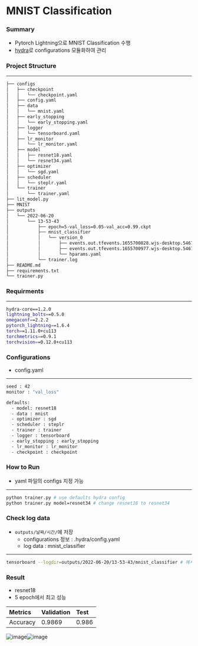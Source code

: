 # MNIST Classification
### Summary
- Pytorch Lightning으로 MNIST Classification 수행
- [hydra](https://hydra.cc/)로 configurations 모듈화하여 관리
###  Project Structure
---
``` bash
├── configs
│   ├── checkpoint
│   │   └── checkpoint.yaml
│   ├── config.yaml
│   ├── data
│   │   └── mnist.yaml
│   ├── early_stopping
│   │   └── early_stopping.yaml
│   ├── logger
│   │   └── tensorboard.yaml
│   ├── lr_monitor
│   │   └── lr_monitor.yaml
│   ├── model
│   │   ├── resnet18.yaml
│   │   └── resnet34.yaml
│   ├── optimizer
│   │   └── sgd.yaml
│   ├── scheduler
│   │   └── steplr.yaml
│   └── trainer
│       └── trainer.yaml
├── lit_model.py
├── MNIST
├── outputs
│   └── 2022-06-20
│       └── 13-53-43
│           ├── epoch=5-val_loss=0.05-val_acc=0.99.ckpt
│           ├── mnist_classifier
│           │   └── version_0
│           │       ├── events.out.tfevents.1655700828.wjs-desktop.5467.0
│           │       ├── events.out.tfevents.1655700977.wjs-desktop.5467.1
│           │       └── hparams.yaml
│           └── trainer.log
├── README.md
├── requirements.txt
└── trainer.py
```
### Requirments
---
``` bash
hydra-core==1.2.0
lightning_bolts==0.5.0
omegaconf==2.2.2
pytorch_lightning==1.6.4
torch==1.11.0+cu113
torchmetrics==0.9.1
torchvision==0.12.0+cu113
```
### Configurations
- config.yaml
---
``` bash
seed : 42
monitor : "val_loss"

defaults:
  - model: resnet18
  - data : mnist
  - optimizer : sgd
  - scheduler : steplr
  - trainer : trainer
  - logger : tensorboard
  - early_stopping : early_stopping
  - lr_monitor : lr_monitor
  - checkpoint : checkpoint
```


### How to Run
- yaml 파일의 configs 지정 가능
---
``` bash
python trainer.py # use defaults hydra config
python trainer.py model=resnet34 # change resnet18 to resnet34
```

### Check log data
- `outputs/날짜/시간/`에 저장
    - configurations 정보 : .hydra/config.yaml
    - log data : mnist_classifier
---
``` bash
tensorboard --logdir=outputs/2022-06-20/13-53-43/mnist_classifier # 예시
```
### Result
- resnet18
- 5 epoch에서 최고 성능  

Metrics|Validation|Test
:----|:--------|:----|
Accuracy|0.9869|0.986

![image](https://user-images.githubusercontent.com/86637320/174533344-d8fb21f0-85eb-4673-8a9f-73061d92796f.png)![image](https://user-images.githubusercontent.com/86637320/174539608-e9ca4813-6830-472f-a659-395ca15bff80.png)
